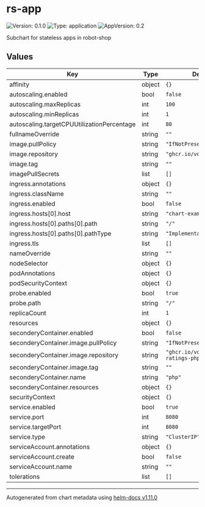 # rs-app

![Version: 0.1.0](https://img.shields.io/badge/Version-0.1.0-informational?style=flat-square) ![Type: application](https://img.shields.io/badge/Type-application-informational?style=flat-square) ![AppVersion: 0.2](https://img.shields.io/badge/AppVersion-0.2-informational?style=flat-square)

Subchart for stateless apps in robot-shop

## Values

| Key | Type | Default | Description |
|-----|------|---------|-------------|
| affinity | object | `{}` |  |
| autoscaling.enabled | bool | `false` |  |
| autoscaling.maxReplicas | int | `100` |  |
| autoscaling.minReplicas | int | `1` |  |
| autoscaling.targetCPUUtilizationPercentage | int | `80` |  |
| fullnameOverride | string | `""` |  |
| image.pullPolicy | string | `"IfNotPresent"` |  |
| image.repository | string | `"ghcr.io/volikon/rs-web"` |  |
| image.tag | string | `""` |  |
| imagePullSecrets | list | `[]` |  |
| ingress.annotations | object | `{}` |  |
| ingress.className | string | `""` |  |
| ingress.enabled | bool | `false` |  |
| ingress.hosts[0].host | string | `"chart-example.local"` |  |
| ingress.hosts[0].paths[0].path | string | `"/"` |  |
| ingress.hosts[0].paths[0].pathType | string | `"ImplementationSpecific"` |  |
| ingress.tls | list | `[]` |  |
| nameOverride | string | `""` |  |
| nodeSelector | object | `{}` |  |
| podAnnotations | object | `{}` |  |
| podSecurityContext | object | `{}` |  |
| probe.enabled | bool | `true` |  |
| probe.path | string | `"/"` |  |
| replicaCount | int | `1` |  |
| resources | object | `{}` |  |
| seconderyContainer.enabled | bool | `false` |  |
| seconderyContainer.image.pullPolicy | string | `"IfNotPresent"` |  |
| seconderyContainer.image.repository | string | `"ghcr.io/volikon/rs-ratings-php"` |  |
| seconderyContainer.image.tag | string | `""` |  |
| seconderyContainer.name | string | `"php"` |  |
| seconderyContainer.resources | object | `{}` |  |
| securityContext | object | `{}` |  |
| service.enabled | bool | `true` |  |
| service.port | int | `8080` |  |
| service.targetPort | int | `8080` |  |
| service.type | string | `"ClusterIP"` |  |
| serviceAccount.annotations | object | `{}` |  |
| serviceAccount.create | bool | `false` |  |
| serviceAccount.name | string | `""` |  |
| tolerations | list | `[]` |  |

----------------------------------------------
Autogenerated from chart metadata using [helm-docs v1.11.0](https://github.com/norwoodj/helm-docs/releases/v1.11.0)
